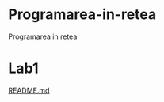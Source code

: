 # Programarea-in-retea
Programarea in retea

# Lab1
[README.md](https://github.com/emptyshell/Programarea-in-retea/blob/master/lab1)
